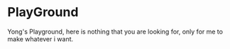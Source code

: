 # PlayGround
Yong's Playground, here is nothing that you are looking for, only for me to make whatever i want. 
